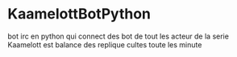 # KaamelottBotPython
bot irc en python qui connect des bot de tout les acteur de la serie Kaamelott est balance des replique cultes toute les minute 

